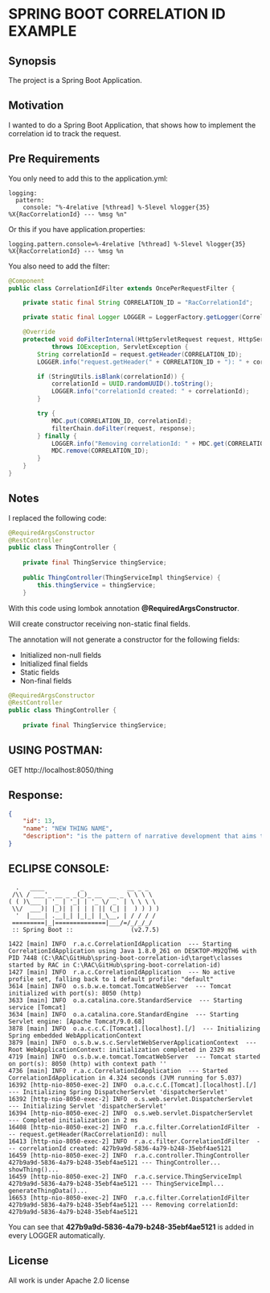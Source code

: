 # SPRING BOOT CORRELATION ID EXAMPLE

## Synopsis

The project is a Spring Boot Application.

## Motivation

I wanted to do a Spring Boot Application, that shows how to implement the correlation id to track the request.

## Pre Requirements

You only need to add this to the application.yml:

```
logging:
  pattern: 
    console: "%-4relative [%thread] %-5level %logger{35} %X{RacCorrelationId} --- %msg %n"
```

Or this if you have application.properties:

```
logging.pattern.console=%-4relative [%thread] %-5level %logger{35} %X{RacCorrelationId} --- %msg %n
```

You also need to add the filter:

```java
@Component
public class CorrelationIdFilter extends OncePerRequestFilter {

    private static final String CORRELATION_ID = "RacCorrelationId";

    private static final Logger LOGGER = LoggerFactory.getLogger(CorrelationIdFilter.class);

    @Override
    protected void doFilterInternal(HttpServletRequest request, HttpServletResponse response, FilterChain filterChain)
            throws IOException, ServletException {
        String correlationId = request.getHeader(CORRELATION_ID);
        LOGGER.info("request.getHeader(" + CORRELATION_ID + "): " + correlationId);

        if (StringUtils.isBlank(correlationId)) {
            correlationId = UUID.randomUUID().toString();
            LOGGER.info("correlationId created: " + correlationId);
        }

        try {
            MDC.put(CORRELATION_ID, correlationId);
            filterChain.doFilter(request, response);
        } finally {
            LOGGER.info("Removing correlationId: " + MDC.get(CORRELATION_ID));
            MDC.remove(CORRELATION_ID);
        }
    }
}
```

## Notes

I replaced the following code:

```java
@RequiredArgsConstructor
@RestController
public class ThingController {
    
    private final ThingService thingService;
    
    public ThingController(ThingServiceImpl thingService) {
        this.thingService = thingService;
    }
```

With this code using lombok annotation **@RequiredArgsConstructor**.

Will create constructor receiving non-static final fields.

The annotation will not generate a constructor for the following fields:
- Initialized non-null fields
- Initialized final fields
- Static fields
- Non-final fields

```java
@RequiredArgsConstructor
@RestController
public class ThingController {
    
    private final ThingService thingService;
```

USING POSTMAN:
--------------
GET
http://localhost:8050/thing


Response:
---------
```json
{
    "id": 13,
    "name": "NEW THING NAME",
    "description": "is the pattern of narrative development that aims to make vivid a place, object, character, or group"
}
```


ECLIPSE CONSOLE:
----------------
```
  .   ____          _            __ _ _
 /\\ / ___'_ __ _ _(_)_ __  __ _ \ \ \ \
( ( )\___ | '_ | '_| | '_ \/ _` | \ \ \ \
 \\/  ___)| |_)| | | | | || (_| |  ) ) ) )
  '  |____| .__|_| |_|_| |_\__, | / / / /
 =========|_|==============|___/=/_/_/_/
 :: Spring Boot ::                (v2.7.5)

1422 [main] INFO  r.a.c.CorrelationIdApplication  --- Starting CorrelationIdApplication using Java 1.8.0_261 on DESKTOP-M92QTH6 with PID 7448 (C:\RAC\GitHub\spring-boot-correlation-id\target\classes started by RAC in C:\RAC\GitHub\spring-boot-correlation-id) 
1427 [main] INFO  r.a.c.CorrelationIdApplication  --- No active profile set, falling back to 1 default profile: "default" 
3614 [main] INFO  o.s.b.w.e.tomcat.TomcatWebServer  --- Tomcat initialized with port(s): 8050 (http) 
3633 [main] INFO  o.a.catalina.core.StandardService  --- Starting service [Tomcat] 
3634 [main] INFO  o.a.catalina.core.StandardEngine  --- Starting Servlet engine: [Apache Tomcat/9.0.68] 
3878 [main] INFO  o.a.c.c.C.[Tomcat].[localhost].[/]  --- Initializing Spring embedded WebApplicationContext 
3879 [main] INFO  o.s.b.w.s.c.ServletWebServerApplicationContext  --- Root WebApplicationContext: initialization completed in 2329 ms 
4719 [main] INFO  o.s.b.w.e.tomcat.TomcatWebServer  --- Tomcat started on port(s): 8050 (http) with context path '' 
4736 [main] INFO  r.a.c.CorrelationIdApplication  --- Started CorrelationIdApplication in 4.324 seconds (JVM running for 5.037) 
16392 [http-nio-8050-exec-2] INFO  o.a.c.c.C.[Tomcat].[localhost].[/]  --- Initializing Spring DispatcherServlet 'dispatcherServlet' 
16392 [http-nio-8050-exec-2] INFO  o.s.web.servlet.DispatcherServlet  --- Initializing Servlet 'dispatcherServlet' 
16394 [http-nio-8050-exec-2] INFO  o.s.web.servlet.DispatcherServlet  --- Completed initialization in 2 ms 
16408 [http-nio-8050-exec-2] INFO  r.a.c.filter.CorrelationIdFilter  --- request.getHeader(RacCorrelationId): null 
16413 [http-nio-8050-exec-2] INFO  r.a.c.filter.CorrelationIdFilter  --- correlationId created: 427b9a9d-5836-4a79-b248-35ebf4ae5121 
16459 [http-nio-8050-exec-2] INFO  r.a.c.controller.ThingController 427b9a9d-5836-4a79-b248-35ebf4ae5121 --- ThingController... showThing()...  
16459 [http-nio-8050-exec-2] INFO  r.a.c.service.ThingServiceImpl 427b9a9d-5836-4a79-b248-35ebf4ae5121 --- ThingServiceImpl... generateThingData()...  
16653 [http-nio-8050-exec-2] INFO  r.a.c.filter.CorrelationIdFilter 427b9a9d-5836-4a79-b248-35ebf4ae5121 --- Removing correlationId: 427b9a9d-5836-4a79-b248-35ebf4ae5121 
```

You can see that **427b9a9d-5836-4a79-b248-35ebf4ae5121** is added in every LOGGER automatically.


## License

All work is under Apache 2.0 license